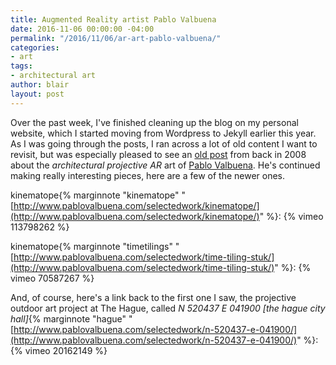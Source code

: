 ```yaml
---
title: Augmented Reality artist Pablo Valbuena
date: 2016-11-06 00:00:00 -04:00
permalink: "/2016/11/06/ar-art-pablo-valbuena/"
categories:
- art
tags:
- architectural art
author: blair
layout: post
---
```


Over the past week, I've finished cleaning up the blog on my personal website, which I started moving from Wordpress to Jekyll earlier this year.  As I was going through the posts, I ran across a lot of old content I want to revisit, but was especially pleased to see an [old post](/2008/09/30/ar-art-todaysart08/) from back in 2008 about the _architectural projective AR_ art of [Pablo Valbuena](http://www.pablovalbuena.com/).  He's continued making really interesting pieces, here are a few of the newer ones.

kinematope{% marginnote "kinematope" "[http://www.pablovalbuena.com/selectedwork/kinematope/](http://www.pablovalbuena.com/selectedwork/kinematope/)" %}:
{% vimeo 113798262 %}

kinematope{% marginnote "timetilings" "[http://www.pablovalbuena.com/selectedwork/time-tiling-stuk/](http://www.pablovalbuena.com/selectedwork/time-tiling-stuk/)" %}:
{% vimeo 70587267 %}

And, of course, here's a link back to the first one I saw, the projective outdoor art project at The Hague, called _N 520437 E 041900 \[the hague city hall\]_{% marginnote "hague" "[http://www.pablovalbuena.com/selectedwork/n-520437-e-041900/](http://www.pablovalbuena.com/selectedwork/n-520437-e-041900/)" %}:
{% vimeo 20162149 %}

